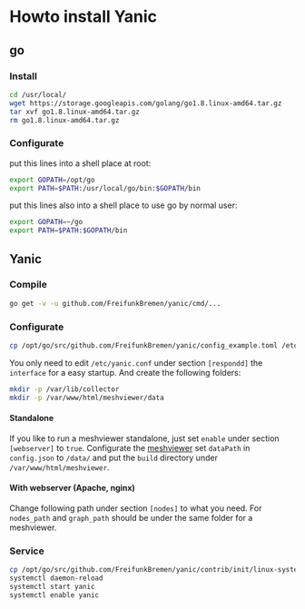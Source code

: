 # Howto install Yanic

## go
### Install
```sh
cd /usr/local/
wget https://storage.googleapis.com/golang/go1.8.linux-amd64.tar.gz
tar xvf go1.8.linux-amd64.tar.gz
rm go1.8.linux-amd64.tar.gz
```

### Configurate
put this lines into a shell place at root:
```sh
export GOPATH=/opt/go
export PATH=$PATH:/usr/local/go/bin:$GOPATH/bin
```

put this lines also into a shell place to use go by normal user:
```sh
export GOPATH=~/go
export PATH=$PATH:$GOPATH/bin
```

## Yanic

### Compile
```sh
go get -v -u github.com/FreifunkBremen/yanic/cmd/...
```

### Configurate
```sh
cp /opt/go/src/github.com/FreifunkBremen/yanic/config_example.toml /etc/yanic.conf
```
You only need to edit `/etc/yanic.conf` under section `[respondd]` the `interface` for a easy startup.
And create the following folders:
```sh
mkdir -p /var/lib/collector
mkdir -p /var/www/html/meshviewer/data
```

#### Standalone
If you like to run a meshviewer standalone, just set `enable` under section `[webserver]` to `true`.
Configurate the [meshviewer](https://github.com/ffrgb/meshviewer) set `dataPath` in `config.json` to `/data/` and put the `build` directory under `/var/www/html/meshviewer`.

#### With webserver (Apache, nginx)
Change following path under section `[nodes]` to what you need.
For `nodes_path` and `graph_path` should be under the same folder for a meshviewer.

### Service
```bash
cp /opt/go/src/github.com/FreifunkBremen/yanic/contrib/init/linux-systemd/yanic.service /lib/systemd/system
systemctl daemon-reload
systemctl start yanic
systemctl enable yanic
```

